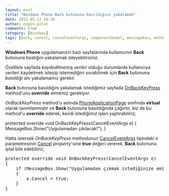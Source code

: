 ```yaml
---
layout: post
title: "Windows Phone Back butonuna basıldığını yakalamak"
date: 2013-05-12 10:30
author: engin.polat
comments: true
category: [Windows]
tags: [back, cancel, canceleventargs, componentmodel, messagebox, method, onbackkeypress, override, phoneapplicationpage, property, virtual, windows phone, windowsphone, wp8]
---
```

**Windows Phone** uygulamanızın bazı sayfalarında kullanıcının **Back** butonuna bastığını yakalamak isteyebilirsiniz.

Özellikle sayfada *kaydedilmemiş veriler* olduğu durumlarda kullanıcıya verileri kaydetmek isteyip istemediğini sorabilmek için **Back** butonuna *basıldığı anı* yakalamamız gerekir.

**Back** butonuna basıldığını yakalamak istediğimiz sayfada <a href="http://msdn.microsoft.com/library/windowsphone/develop/microsoft.phone.controls.phoneapplicationpage.onbackkeypress" title="MSDN : PhoneApplicationPage.OnBackKeyPress Method " target="_blank" rel="noopener">OnBackKeyPress</a> method'unu **override** etmemiz gerekiyor.

*OnBackKeyPress* method'u aslında <a href="http://msdn.microsoft.com/library/windowsphone/develop/microsoft.phone.controls.phoneapplicationpage" title="MSDN : PhoneApplicationPage Class" target="_blank" rel="noopener">PhoneApplicationPage</a> sınıfında **virtual** olarak tanımlanmıştır ve **Back** butonuna basıldığında çağırılır, biz de bu method'u **override** ederek, kendi istediğimiz işleri yaptırabiliriz;



protected override void OnBackKeyPress(CancelEventArgs e)
{
    MessageBox.Show("Uygulamadan çıkılacak!");
}</pre>

Hatta istersek *OnBackKeyPress* methodunun <a href="http://msdn.microsoft.com/library/system.componentmodel.canceleventargs" title="MSDN : CancelEventArgs Class" target="_blank" rel="noopener">CancelEventArgs</a> tipindeki *e* parametresinin <a href="http://msdn.microsoft.com/library/system.componentmodel.canceleventargs.cancel" title="MSDN : CancelEventArgs.Cancel Property" target="_blank" rel="noopener">Cancel</a> *property*'sine **true** değeri vererek, **Back** butonunu iptal bile edebiliriz;

<pre class="brush:csharp">protected override void OnBackKeyPress(CancelEventArgs e)
{
    if (MessageBox.Show("Uygulamadan çıkmak istediğinize emin misiniz?", "Çıkış", MessageBoxButton.OKCancel) == MessageBoxResult.Cancel)
    {
        e.Cancel = true;
    }
}


